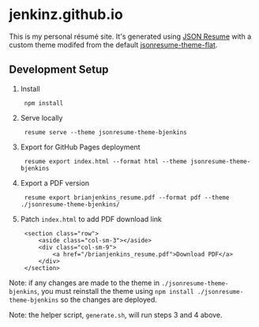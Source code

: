 # jenkinz.github.io

This is my personal résumé site. It's generated using
[JSON Resume](https://jsonresume.org/) with a custom theme modifed from the
default [jsonresume-theme-flat](https://github.com/erming/jsonresume-theme-flat).

## Development Setup

1. Install

        npm install

2. Serve locally

        resume serve --theme jsonresume-theme-bjenkins

3. Export for GitHub Pages deployment

        resume export index.html --format html --theme jsonresume-theme-bjenkins

4. Export a PDF version

        resume export brianjenkins_resume.pdf --format pdf --theme ./jsonresume-theme-bjenkins/

4. Patch `index.html` to add PDF download link

        <section class="row">
            <aside class="col-sm-3"></aside>
            <div class="col-sm-9">
                <a href="/brianjenkins_resume.pdf">Download PDF</a>
            </div>
        </section>

Note: if any changes are made to the theme in `./jsonresume-theme-bjenkins`, you
must reinstall the theme using `npm install ./jsonresume-theme-bjenkins` so the
changes are deployed.

Note: the helper script, `generate.sh`, will run steps 3 and 4 above.
